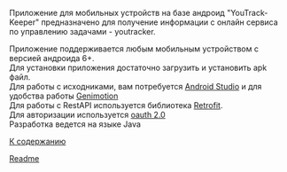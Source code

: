 Приложение для мобильных устройств на базе андроид "YouTrack-Keeper" предназначено для получение информации с онлайн сервиса по управлению задачами - youtracker. 

Приложение поддерживается любым мобильным устройством с версией андроида 6+.  
Для установки приложения достаточно загрузить и установить apk файл.  
Для работы с исходниками, вам потребуется [Android Studio](https://developer.android.com/studio/index.html) и для удобства работы [Genimotion](https://www.genymotion.com/)  
Для работы с RestAPI используется библиотека [Retrofit](http://square.github.io/retrofit/).  
Для авторизации используется [oauth 2.0](https://oauth.net/2/)  
Разработка ведется на языке Java


[К содержанию](./index.md)

[Readme](../README.md)

